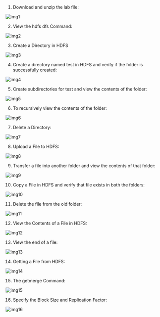 1. Download and unzip the lab file:

![img1](https://user-images.githubusercontent.com/63635471/85609263-89589680-b673-11ea-92f6-93cb71c821c5.PNG)


2. View the hdfs dfs Command:

![img2](https://user-images.githubusercontent.com/63635471/85609270-8a89c380-b673-11ea-8a86-ba702ef0961d.PNG)


3. Create a Directory in HDFS

![img3](https://user-images.githubusercontent.com/63635471/85609272-8b225a00-b673-11ea-93d1-d8c424b5fa78.PNG)


4. Create a directory named test in HDFS and verify if the folder is successfully created:

![img4](https://user-images.githubusercontent.com/63635471/85609274-8b225a00-b673-11ea-9c17-98f2ae5e2ff1.PNG)


5. Create subdirectories for test and view the contents of the folder:

![img5](https://user-images.githubusercontent.com/63635471/85609278-8bbaf080-b673-11ea-9767-55c393ce7541.PNG)


6. To recursively view the contents of the folder:

![img6](https://user-images.githubusercontent.com/63635471/85609280-8c538700-b673-11ea-80e1-f4d487d8f3d3.PNG)


7. Delete a Directory:

![img7](https://user-images.githubusercontent.com/63635471/85609283-8cec1d80-b673-11ea-9040-c7cee9c55b37.PNG)


8. Upload a File to HDFS:

![img8](https://user-images.githubusercontent.com/63635471/85609291-8d84b400-b673-11ea-9def-62fa60d2672f.PNG)


9. Transfer a file into another folder and view the contents of that folder:

![img9](https://user-images.githubusercontent.com/63635471/85609294-8e1d4a80-b673-11ea-81de-c5e32dbf4323.PNG)


10. Copy a File in HDFS and verify that file exists in both the folders:

![img10](https://user-images.githubusercontent.com/63635471/85609296-8e1d4a80-b673-11ea-968a-d870573cc042.PNG)


11. Delete the file from the old folder:

![img11](https://user-images.githubusercontent.com/63635471/85609299-8eb5e100-b673-11ea-97d1-0626e1523179.PNG)


12. View the Contents of a File in HDFS:

![img12](https://user-images.githubusercontent.com/63635471/85609300-8f4e7780-b673-11ea-866d-9fecd6d0e9c0.PNG)


13. View the end of a file:

![img13](https://user-images.githubusercontent.com/63635471/85609303-8f4e7780-b673-11ea-955b-6b1db3e35383.PNG)


14. Getting a File from HDFS:

![img14](https://user-images.githubusercontent.com/63635471/85609304-8fe70e00-b673-11ea-9154-dfb6bcfdd9ee.PNG)


15. The getmerge Command:

![img15](https://user-images.githubusercontent.com/63635471/85609305-907fa480-b673-11ea-8707-bad6d06095d0.PNG)


16. Specify the Block Size and Replication Factor:

![img16](https://user-images.githubusercontent.com/63635471/85609309-907fa480-b673-11ea-917a-02e168a44b58.PNG)
